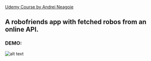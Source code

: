 [Udemy Course by Andrei Neagoie](https://www.udemy.com/the-complete-web-developer-zero-to-mastery "Udemy Course by Andrei Neagoie")

## A robofriends app with fetched robos from an online API. 

### DEMO:

![alt text](https://res.cloudinary.com/dfjficus1/image/upload/v1548691669/screencapture-localhost-3000-2019-01-28-18_00_52.png "Logo Title Text 1")

